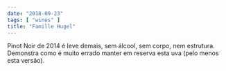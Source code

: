 ```yaml
---
date: "2018-09-23"
tags: [ "wines" ]
title: "Famille Hugel"
---
```

Pinot Noir de 2014 é leve demais, sem álcool, sem corpo, nem estrutura. Demonstra como é muito errado manter em reserva esta uva (pelo menos esta versão).
